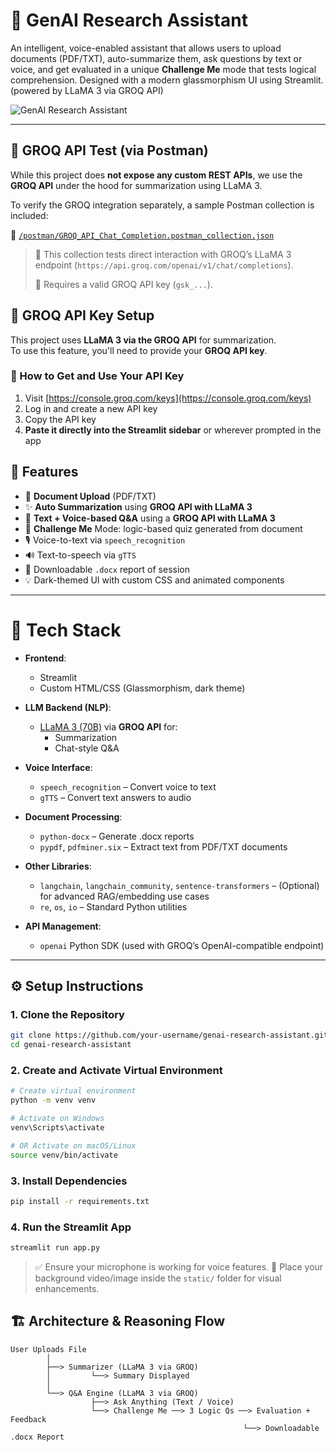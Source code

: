 
# 🧠 GenAI Research Assistant

An intelligent, voice-enabled assistant that allows users to upload documents (PDF/TXT), auto-summarize them, ask questions by text or voice, and get evaluated in a unique **Challenge Me** mode that tests logical comprehension. Designed with a modern glassmorphism UI using Streamlit.(powered by LLaMA 3 via GROQ API)

![GenAI Research Assistant](https://cdn.prod.website-files.com/679038f47d3aba15a7876e30/682dfc3c5bce1e1a682f066b_How%20to%20Train%20GenAI%20to%20Work%20as%20Your%20Personal%20Research%20Assistant.jpg)

---

## 🔧 GROQ API Test (via Postman)

While this project does **not expose any custom REST APIs**, we use the **GROQ API** under the hood for summarization using LLaMA 3.

To verify the GROQ integration separately, a sample Postman collection is included:

📄 [`/postman/GROQ_API_Chat_Completion.postman_collection.json`](./postman/GROQ_API_Chat_Completion.postman_collection.json)

> 🧪 This collection tests direct interaction with GROQ’s LLaMA 3 endpoint (`https://api.groq.com/openai/v1/chat/completions`).
>
> 🔐 Requires a valid GROQ API key (`gsk_...`).



## 🔑 GROQ API Key Setup

This project uses **LLaMA 3 via the GROQ API** for summarization.  
To use this feature, you'll need to provide your **GROQ API key**.

### 🔧 How to Get and Use Your API Key

1. Visit [https://console.groq.com/keys](https://console.groq.com/keys)
2. Log in and create a new API key
3. Copy the API key
4. **Paste it directly into the Streamlit sidebar** or wherever prompted in the app


## 🚀 Features

- 📄 **Document Upload** (PDF/TXT)
- ✨ **Auto Summarization** using **GROQ API with LLaMA 3**
- 💬 **Text + Voice-based Q&A** using a **GROQ API with LLaMA 3**
- 🧠 **Challenge Me** Mode: logic-based quiz generated from document
- 🎙️ Voice-to-text via `speech_recognition`
- 🔊 Text-to-speech via `gTTS`
- 📄 Downloadable `.docx` report of session
- 💡 Dark-themed UI with custom CSS and animated components

---

# 🧰 Tech Stack

- **Frontend**: 
  - Streamlit
  - Custom HTML/CSS (Glassmorphism, dark theme)

- **LLM Backend (NLP)**:
  - [LLaMA 3 (70B)](https://groq.com/) via **GROQ API** for:
    - Summarization
    - Chat-style Q&A

- **Voice Interface**:
  - `speech_recognition` – Convert voice to text
  - `gTTS` – Convert text answers to audio

- **Document Processing**:
  - `python-docx` – Generate .docx reports
  - `pypdf`, `pdfminer.six` – Extract text from PDF/TXT documents

- **Other Libraries**:
  - `langchain`, `langchain_community`, `sentence-transformers` – (Optional) for advanced RAG/embedding use cases
  - `re`, `os`, `io` – Standard Python utilities

- **API Management**:
  - `openai` Python SDK (used with GROQ’s OpenAI-compatible endpoint)

---

## ⚙️ Setup Instructions

### 1. Clone the Repository

```bash
git clone https://github.com/your-username/genai-research-assistant.git
cd genai-research-assistant
```

### 2. Create and Activate Virtual Environment

```bash
# Create virtual environment
python -m venv venv

# Activate on Windows
venv\Scripts\activate

# OR Activate on macOS/Linux
source venv/bin/activate
```

### 3. Install Dependencies

```bash
pip install -r requirements.txt
```

### 4. Run the Streamlit App

```bash
streamlit run app.py
```

> ✅ Ensure your microphone is working for voice features.
> 📄 Place your background video/image inside the `static/` folder for visual enhancements.

## 🏗️ Architecture & Reasoning Flow

```text
User Uploads File 
        │
        ├──> Summarizer (LLaMA 3 via GROQ)
        │         └──> Summary Displayed
        │
        └──> Q&A Engine (LLaMA 3 via GROQ)
                  ├──> Ask Anything (Text / Voice)
                  └──> Challenge Me ──> 3 Logic Qs ──> Evaluation + Feedback
                                                    └──> Downloadable .docx Report



